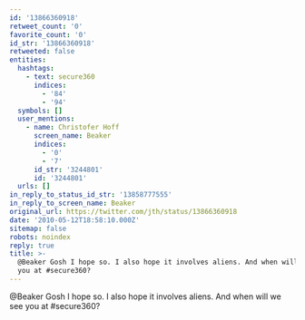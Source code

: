 ```yaml
---
id: '13866360918'
retweet_count: '0'
favorite_count: '0'
id_str: '13866360918'
retweeted: false
entities:
  hashtags:
    - text: secure360
      indices:
        - '84'
        - '94'
  symbols: []
  user_mentions:
    - name: Christofer Hoff
      screen_name: Beaker
      indices:
        - '0'
        - '7'
      id_str: '3244801'
      id: '3244801'
  urls: []
in_reply_to_status_id_str: '13858777555'
in_reply_to_screen_name: Beaker
original_url: https://twitter.com/jth/status/13866360918
date: '2010-05-12T18:58:10.000Z'
sitemap: false
robots: noindex
reply: true
title: >-
  @Beaker Gosh I hope so. I also hope it involves aliens. And when will we see
  you at #secure360?
---
```


@Beaker Gosh I hope so. I also hope it involves aliens. And when will we see you at #secure360?